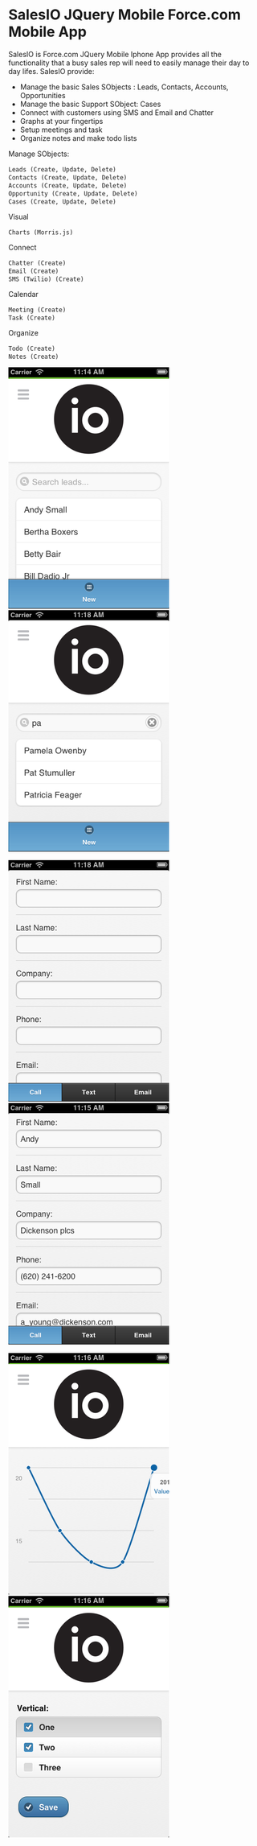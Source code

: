 SalesIO JQuery Mobile Force.com Mobile App
===========================================

SalesIO is Force.com JQuery Mobile Iphone App provides all the functionality that a busy sales rep will need to easily manage their day to day lifes. 
SalesIO provide:

<ul>
    <li>Manage the basic Sales SObjects : Leads, Contacts, Accounts, Opportunities</li>
    <li>Manage the basic Support SObject: Cases</li>
    <li>Connect with customers using SMS and Email and Chatter</li>
    <li>Graphs at your fingertips</li>
    <li>Setup meetings and task</li>
    <li>Organize notes and make todo lists</li>
</ul>
Manage SObjects:

    Leads (Create, Update, Delete)
    Contacts (Create, Update, Delete)
    Accounts (Create, Update, Delete)
    Opportunity (Create, Update, Delete)
    Cases (Create, Update, Delete)
     
Visual

    Charts (Morris.js)
    
Connect
  
    Chatter (Create)
    Email (Create)
    SMS (Twilio) (Create)
    
Calendar 
    
    Meeting (Create)
    Task (Create)
    
Organize
  
    Todo (Create)
    Notes (Create)
    
    
![ScreenShot](https://github.com/thysmichels/Sales-IO-JQuery-Mobile-Force.com-Mobile-App/raw/master/Screenshots/SalesIO1.png "Main Screen")
![ScreenShot](https://github.com/thysmichels/Sales-IO-JQuery-Mobile-Force.com-Mobile-App/raw/master/Screenshots/SalesIO7.png "Main Screen")

![ScreenShot](https://github.com/thysmichels/Sales-IO-JQuery-Mobile-Force.com-Mobile-App/raw/master/Screenshots/SalesIO9.png "Main Screen")
![ScreenShot](https://github.com/thysmichels/Sales-IO-JQuery-Mobile-Force.com-Mobile-App/raw/master/Screenshots/SalesIO2.png "Main Screen")

![ScreenShot](https://github.com/thysmichels/Sales-IO-JQuery-Mobile-Force.com-Mobile-App/raw/master/Screenshots/SalesIO5.png "Main Screen")
![ScreenShot](https://github.com/thysmichels/Sales-IO-JQuery-Mobile-Force.com-Mobile-App/raw/master/Screenshots/SalesIO6.png "Main Screen")


